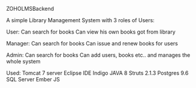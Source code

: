 ZOHOLMSBackend

A simple Library Management System with 3 roles of Users:

User:
 Can search for books
 Can view his own books got from library

Manager:
 Can search for books
 Can issue and renew books for users
 
Admin:
 Can search for books
 Can add users, books etc.. and manages the whole system
 
Used:
Tomcat 7 server
Eclipse IDE Indigo
JAVA 8
Struts 2.1.3
Postgres 9.6 SQL Server
Ember JS




